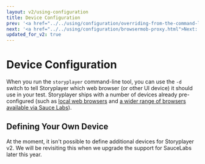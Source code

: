 ```yaml
---
layout: v2/using-configuration
title: Device Configuration
prev: '<a href="../../using/configuration/overriding-from-the-command-line.html">Prev: Overriding From The Command-Line</a>'
next: '<a href="../../using/configuration/browsermob-proxy.html">Next: browsermob-proxy Configuration</a>'
updated_for_v2: true
---
```


# Device Configuration

When you run the `storyplayer` command-line tool, you can use the `-d` switch to tell Storyplayer which web browser (or other UI device) it should use in your test.  Storyplayer ships with a number of devices already pre-configured (such as [local web browsers](../devices/localbrowsers.html) and [a wider range of browsers available via Sauce Labs](../devices/saucelabs.html)).

## Defining Your Own Device

At the moment, it isn't possible to define additional devices for Storyplayer v2. We will be revisiting this when we upgrade the support for SauceLabs later this year.
